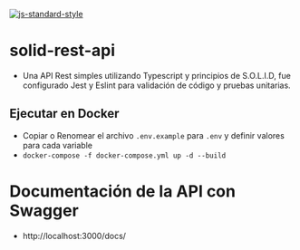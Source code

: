 [![js-standard-style](https://img.shields.io/badge/code%20style-standard-brightgreen.svg)](http://standardjs.com)

# solid-rest-api
- Una API Rest simples utilizando Typescript y principios de S.O.L.I.D, fue configurado Jest y Eslint para validación de código y pruebas unitarias.

## Ejecutar en Docker
- Copiar o Renomear el archivo `.env.example` para `.env` y definir valores para cada variable
- `docker-compose -f docker-compose.yml up -d --build`

# Documentación de la API con Swagger
- http://localhost:3000/docs/
